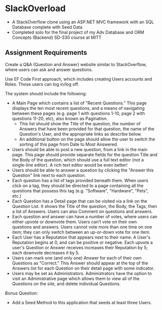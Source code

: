 ﻿# SlackOverload
* A StackOverflow clone using an ASP.NET MVC framework with an SQL Database complete with Seed Data 
* Completed solo for the final project of my Adv Database and ORM Concepts (Backend) SD-330 course at MITT 

## Assignment Requirements
Create a Q&A (Question and Answer) website similar to StackOverflow, where users can ask and answer questions.

Use EF Code First approach, which includes creating Users accounts and Roles. Those users can log in/log off.

The system should include the following:
* A Main Page which contains a list of "Recent Questions." This page displays the ten most recent questions, and a means of navigating between these pages (e.g. page 1 with questions 1-10, page 2 with questions 11-20, etc), also known as Pagination. 
  * This list should show the Title of the question, the number of Answers that have been provided for that question, the name of the Question's User, and the appropriate links as describe below.
  * An additional button on the page should allow the user to switch the sorting of this page from Date to Most Answered.
* Users should be able to post a new question, from a link in the main page. This page should provide separate fields for the question Title and the Body of the question, which should use a full text editor (not a single-line editor). A rich text editor would be even better!
* Users should be able to answer a question by clicking the "Answer this Question" link next to each question.
* Each question has a list of tags provided beneath them. When users click on a tag, they should be directed to a page containing all the questions that possess this tag (e.g. "Software", "Hardware", "Pets", etc.)
* Each Question has a Detail page that can be visited via a link on the Question List. It shows the Title of the question, the Body, the Tags, then a list of Answers. Users can also Comment on questions and answers.
* Each question and answer can have a number of votes, where users can either upvote or downvote them. Users can’t vote on their own questions and answers. Users cannot vote more than one time on one item; they can only switch between an up-or-down vote for one item.
* Each User has a Reputation that appears next to their name. A User's Reputation begins at 0, and can be positive or negative. Each upvote a user's Question or Answer receives increases their Reputation by 5; each downvote decreases it by 5.
* Users can mark one (and only one) Answer for each of their own Questions as "Correct." This Answer should appear at the top of the Answers list for each Question on their detail page with some indicator.
* Users may be set as Administrators. Administrators have the option to visit an Administrative page which allows them to view all of the Questions on the site, and delete individual Questions.

Bonus Question:
* Add a Seed Method to this application that seeds at least three Users.